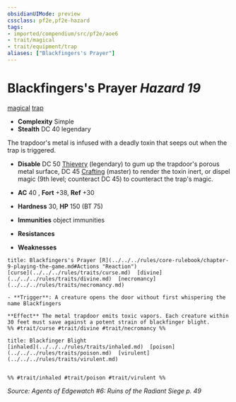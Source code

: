 ```yaml
---
obsidianUIMode: preview
cssclass: pf2e,pf2e-hazard
tags:
- imported/compendium/src/pf2e/aoe6
- trait/magical
- trait/equipment/trap
aliases: ["Blackfingers's Prayer"]
---
```

# Blackfingers's Prayer *Hazard 19*  
[magical](magical.md)  [trap](trap.md)  

- **Complexity** Simple
- **Stealth** DC 40 legendary  

The trapdoor's metal is infused with a deadly toxin that seeps out when the trap is triggered.

- **Disable** DC 50 [Thievery](../../skills.md#Thievery) (legendary) to gum up the trapdoor's porous metal surface, DC 45 [Crafting](../../skills.md#Crafting) (master) to render the toxin inert, or dispel magic (9th level; counteract DC 45) to counteract the trap's magic.  

- **AC** 40 , **Fort** +38, **Ref** +30
- **Hardness** 30, **HP** 150 (BT 75)
- **Immunities** object immunities
- **Resistances** 
- **Weaknesses** 
     
```ad-embed-ability
title: Blackfingers's Prayer [R](../../../rules/core-rulebook/chapter-9-playing-the-game.md#Actions "Reaction")
[curse](../../../rules/traits/curse.md)  [divine](../../../rules/traits/divine.md)  [necromancy](../../../rules/traits/necromancy.md)  

- **Trigger**: A creature opens the door without first whispering the name Blackfingers

**Effect** The metal trapdoor emits toxic vapors. Each creature within 30 feet must save against a potent strain of blackfinger blight.  
%% #trait/curse #trait/divine #trait/necromancy %%
```
```ad-embed-ability
title: Blackfinger Blight
[inhaled](../../../rules/traits/inhaled.md)  [poison](../../../rules/traits/poison.md)  [virulent](../../../rules/traits/virulent.md)  

  
%% #trait/inhaled #trait/poison #trait/virulent %%
```

*Source: Agents of Edgewatch #6: Ruins of the Radiant Siege p. 49*

